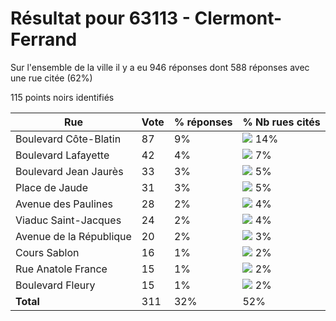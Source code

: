 # Résultat pour 63113 - Clermont-Ferrand

Sur l'ensemble de la ville il y a eu 946 réponses dont 588 réponses avec une rue citée (62%)

115 points noirs identifiés

| Rue | Vote | % réponses | % Nb rues cités|
|-----|------|------------|----------------|
| Boulevard Côte-Blatin | 87 | 9% | <img src="../../img/bar_14.gif" />&nbsp;14%|
| Boulevard Lafayette | 42 | 4% | <img src="../../img/bar_7.gif" />&nbsp;7%|
| Boulevard Jean Jaurès | 33 | 3% | <img src="../../img/bar_5.gif" />&nbsp;5%|
| Place de Jaude | 31 | 3% | <img src="../../img/bar_5.gif" />&nbsp;5%|
| Avenue des Paulines | 28 | 2% | <img src="../../img/bar_4.gif" />&nbsp;4%|
| Viaduc Saint-Jacques | 24 | 2% | <img src="../../img/bar_4.gif" />&nbsp;4%|
| Avenue de la République | 20 | 2% | <img src="../../img/bar_3.gif" />&nbsp;3%|
| Cours Sablon | 16 | 1% | <img src="../../img/bar_2.gif" />&nbsp;2%|
| Rue Anatole France | 15 | 1% | <img src="../../img/bar_2.gif" />&nbsp;2%|
| Boulevard Fleury | 15 | 1% | <img src="../../img/bar_2.gif" />&nbsp;2%|
| **Total** | 311 | 32% | 52%|
